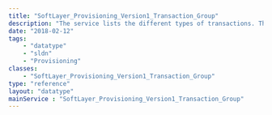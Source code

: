 ```yaml
---
title: "SoftLayer_Provisioning_Version1_Transaction_Group"
description: "The service lists the different types of transactions. This includes operating system reloads and new operating system provisions. "
date: "2018-02-12"
tags:
    - "datatype"
    - "sldn"
    - "Provisioning"
classes:
    - "SoftLayer_Provisioning_Version1_Transaction_Group"
type: "reference"
layout: "datatype"
mainService : "SoftLayer_Provisioning_Version1_Transaction_Group"
---
```

